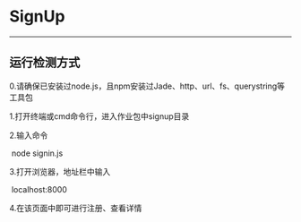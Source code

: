 # SignUp

---

## 运行检测方式

0.请确保已安装过node.js，且npm安装过Jade、http、url、fs、querystring等工具包

1.打开终端或cmd命令行，进入作业包中signup目录

2.输入命令

​	node signin.js

3.打开浏览器，地址栏中输入

​	localhost:8000

4.在该页面中即可进行注册、查看详情
